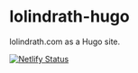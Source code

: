 # lolindrath-hugo
lolindrath.com as a Hugo site.


[![Netlify Status](https://api.netlify.com/api/v1/badges/b2b10b88-2aa6-4698-a04b-5d5279ce9b39/deploy-status)](https://app.netlify.com/sites/lolindrath/deploys)
